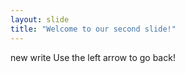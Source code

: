 ```yaml
---
layout: slide
title: "Welcome to our second slide!"
---
```

new write
Use the left arrow to go back!
